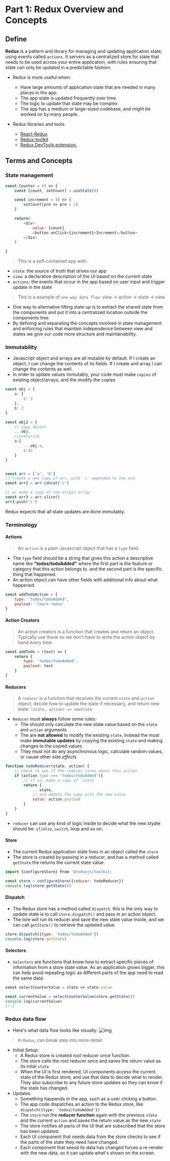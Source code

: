 # Part 1: Redux Overview and Concepts

## Define

**Redux** is a pattern and library for managing and updating application state, using events called `actions`. It servers as a centralized store for state that needs to be used across your entire application, with rules ensuring that state can only be updated in a predictable fashion.

- Redux is more useful when:
  - Have large amounts of application state that are needed in many places in the app.
  - The app state is updated frequently over time.
  - The logic to update that state may be complex
  - The app has a medium or large-sized codebase, and might be worked on by many people.

- Redux libraries and tools
  - [React-Redux](https://react-redux.js.org/)
  - [Redux-toolkit](https://redux-toolkit.js.org/)
  - [Redux DevTools extension.](https://github.com/reduxjs/redux-devtools/tree/main/extension)

## Terms and Concepts

### State management

```js
const Counter = () => {
    const [count, setCount] = useState(0)

    const increment = () => {
        setCount(pre => pre + 1)
    }

    return(
        <div>
            value: {count}
            <button onClick={increment}>Increment</button>
        </div>
    )

}
```

> This is a self-contained app with:

- `state`: the source of truth that drives our app
- `view`: a declarative description of the UI based on the current state
- `actions`: the events that occur in the app based on user input and trigger update in the state

>This is a example of `one-way data flow`: view -> action -> state -> view

- One way to alternative lifting state up  is to extract the shared state from the components and put it into a centralized location outside the components tree.
- By defining and separating the concepts involved in state management and enforcing rules that maintain independence between view and states we give our code more structure and maintainability.

### Immutability

- Javascript object and arrays are all mutable by default. If I create an object, I can change the contents of its fields. If I create and array I can change the contents as well.
- In order to update values immutably, your code must make `copies` of existing object/arrays, and the modify the copies

```js
const obj = {
    a: {
        c: 3
    },
    b: 2
}

const obj2 = {
    // copy object
    ...obj,
    //overwrite
    a:{
        ...obj.a,
        c:42
    }
}


const arr = ['a', 'b']
// create a new copy of arr, with 'c' appended to the end
const arr2 = arr.concat('c')

// or make a copy of the origin array:
const arr3 = arr.slice()
arr3.push('c')
```

Redux expects that all state updates are done immutably.

### Terminology

#### Actions

> An `action` is a plain Javascript object that has a `type` field.

- The `type` field should be a string that gives this action a descriptive name like **"todos/todoAdded"** where the first part is the feature or category that this action belongs to. and the second part is the specific thing that happened.
- An action object can have other fields with additional info about what happened.

```js
const addTodoAction = {
    type: 'todos/todoAdded',
    payload: 'learn redux'
}
```

#### Action Creators

> An action creators is a function that creates and return an object. Typically use these so we don't have to write the action object by hand every time.

```js
const addTodo = (text) => {
    return {
        type: 'todos/todoAdded',
        payload: text
    }
}
```

#### Reducers

> A `reducer` is a function that receives the current `state` and `action` object, decide how to update the state if necessary, and return new state: `(state, action) => newState`

- `Reducer` must **always** follow some rules:
  - The should only calculate the new state value based on the `state` and `action` arguments
  - The are **not allowed** to modify the existing `state`,  Instead the must make **immutable updates** by copying the existing `state` and making changes to the copied values
  - They must not do any asynchronous logic, calculate random values, or cause other *side effects*

```js
function todoReducer(state, action) {
    // check to see if the reducer cares about this action
    if (action.type === 'todos/todoAdded'){
        // if so, make a copy of `state`
        return {
            ...state,
            // and update the copy with the new value
            value: action.payload
        }
    }
}
```

- `reducer` can use any kind of logic inside to decide what the new styate should be: `if/else`, `switch`, loop and so on.

#### Store

- The current Redux application state lives in an object called the `store`
- The store is created by passing in a reducer, and has a method called `getState` the returns the current state value.

```js
import {configureStore} from '@reduxjs/toolkit;

const store = configureStore({reducer: todoReducer})
console.log(store.getState())
```

#### Dispatch

- The Redux store has a method called `dispatch`. this is the only way to update state is to call `store.dispatch()` and pass in an action object.
- The tore will run its reducer and save the new state value inside, and we can call `getState()` to retrieve the updated value

```js
store.dispatch({type: 'todos/todoAdded'})
console.log(store.getState)
```

#### Selectors

- `Selectors` are functions that know how to extract specific pieces of information from a store state value. As an application grows bigger, this can help avoid repeating logic as different parts of the app need to read the same data:

```js
const selectCounterValue = state => state.value

const currentValue = selectCounterValue(store.getState())
console.log(currentValue)
// 2
```

### Redux data flow

- Here's what data flow looks like visually:
![img](https://redux.js.org/assets/images/ReduxDataFlowDiagram-49fa8c3968371d9ef6f2a1486bd40a26.gif)

> In `Redux`, can break step into more detail:
- Initial Setup:
    - A Redux store is created root reducer once function.
    - The store calls the root reducer once and saves the return value as its inital `state`
    - When the UI is first rendered, UI components access the current state of the Redux store, and use that data to decide what to render. They also subscribe to any future store updates so they can know if the state has changed.
- Updates
    - Something happends in the app, such as a user clicking a button
    - The app code dispatches an action to the Redux store, like `dispatch({type: 'todos/todoAdded'})`
    - The `store` run the **reducer function** again with the previous `state` and the current `action` and saves the return value as the new `state`
    -  The store notifies all parts of the UI that are subscribed that the store has been updated. 
    - Each UI component that needs data from the store checks to see if the parts of the state they need have changed.
    - Each component that seesd its data has changed forces a re-render with the new data, so it can update what's shown on the screen.